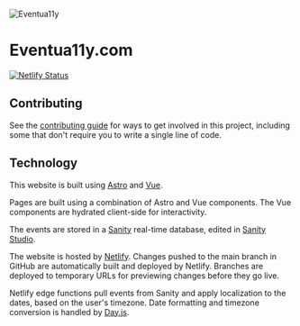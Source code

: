 ![Eventua11y](https://github.com/mattobee/eventua11y/assets/3172945/a1cc64a6-c3f8-465a-b88f-e5f8524c3edd)

# Eventua11y.com

[![Netlify Status](https://api.netlify.com/api/v1/badges/147b62a2-2d05-4693-a42f-9f675c3c478d/deploy-status)](https://app.netlify.com/sites/eventua11y/deploys)

## Contributing

See the [contributing guide](CONTRIBUTING.md) for ways to get involved in this project, including some that don't require you to write a single line of code.

## Technology

This website is built using [Astro](https://astro.build/) and [Vue](https://vuejs.org/).

Pages are built using a combination of Astro and Vue components. The Vue components are hydrated client-side for interactivity.

The events are stored in a [Sanity](https://sanity.io/) real-time database, edited in [Sanity Studio](https://github.com/eventua11y/eventua11y-sanity).

The website is hosted by [Netlify](https://www.netlify.com/). Changes pushed to the main branch in GitHub are automatically built and deployed by Netlify. Branches are deployed to temporary URLs for previewing changes before they go live.

Netlify edge functions pull events from Sanity and apply localization to the dates, based on the user's timezone. Date formatting and timezone conversion is handled by [Day.js](https://github.com/iamkun/dayjs).
